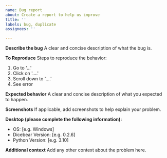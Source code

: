 ```yaml
---
name: Bug report
about: Create a report to help us improve
title: ''
labels: bug, duplicate
assignees: ''

---
```


**Describe the bug**
A clear and concise description of what the bug is.

**To Reproduce**
Steps to reproduce the behavior:
1. Go to '...'
2. Click on '....'
3. Scroll down to '....'
4. See error

**Expected behavior**
A clear and concise description of what you expected to happen.

**Screenshots**
If applicable, add screenshots to help explain your problem.

**Desktop (please complete the following information):**
 - OS: [e.g. Windows]
 - Dicebear Version: [e.g. 0.2.6]
 - Python Version: [e.g. 3.10]

**Additional context**
Add any other context about the problem here.
